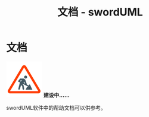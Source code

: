 ﻿---
layout: default_cn
title: 文档 - swordUML
permalink: /doc_cn/
---


# 文档

![构建中](/assets/img/underconstruction.png)
**建设中......**

swordUML软件中的帮助文档可以供参考。

